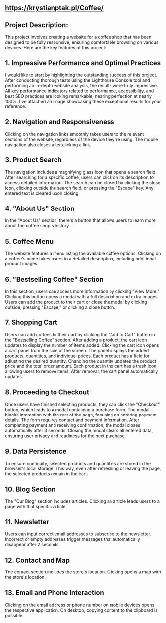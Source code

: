 ## https://krystianptak.pl/Coffee/


## **Project Description:** 
This project involves creating a website for a coffee shop that has been designed to be fully responsive, ensuring comfortable browsing on various devices. Here are the key features of this project:

## 1. Impressive Performance and Optimal Practices
I would like to start by highlighting the outstanding success of this project. After conducting thorough tests using the Lighthouse Console tool and performing an in-depth website analysis, the results were truly impressive. All key performance indicators related to performance, accessibility, and best SEO practices are looking remarkable, nearing perfection at nearly 100%. I've attached an image showcasing these exceptional results for your reference.

## 2. Navigation and Responsiveness
Clicking on the navigation links smoothly takes users to the relevant sections of the website, regardless of the device they're using. The mobile navigation also closes after clicking a link.

## 3. Product Search
The navigation includes a magnifying glass icon that opens a search field. After searching for a specific coffee, users can click on its description to access detailed information. The search can be closed by clicking the close icon, clicking outside the search field, or pressing the "Escape" key. Any entered text is cleared upon closing.

## 4. "About Us" Section
In the "About Us" section, there's a button that allows users to learn more about the coffee shop's history.

## 5. Coffee Menu
The website features a menu listing the available coffee options. Clicking on a coffee's name takes users to a detailed description, including additional product images.

## 6. "Bestselling Coffee" Section
In this section, users can access more information by clicking "View More." Clicking this button opens a modal with a full description and extra images. Users can add the product to their cart or close the modal by clicking outside, pressing "Escape," or clicking a close button.

## 7. Shopping Cart
Users can add coffees to their cart by clicking the "Add to Cart" button in the "Bestselling Coffee" section. After adding a product, the cart icon updates to display the number of items added. Clicking the cart icon opens a cart panel from the side of the screen. The panel displays the added products, quantities, and individual prices. Each product has a field for adjusting the desired quantity. Changing the quantity updates the product price and the total order amount. Each product in the cart has a trash icon, allowing users to remove items. After removal, the cart panel automatically updates.

## 8. Proceeding to Checkout
Once users have finished selecting products, they can click the "Checkout" button, which leads to a modal containing a purchase form. The modal blocks interaction with the rest of the page, focusing on entering payment details. The form requires contact and payment information. After completing payment and receiving confirmation, the modal closes automatically after 3 seconds. Closing the modal clears all entered data, ensuring user privacy and readiness for the next purchase.

## 9. Data Persistence
To ensure continuity, selected products and quantities are stored in the browser's local storage. This way, even after refreshing or leaving the page, the selected products remain in the cart.

## 10. Blog Section
The "Our Blog" section includes articles. Clicking an article leads users to a page with that specific article.

## 11. Newsletter
Users can input correct email addresses to subscribe to the newsletter. Incorrect or empty addresses trigger messages that automatically disappear after 2 seconds.

## 12. Contact and Map
The contact section includes the store's location. Clicking opens a map with the store's location.

## 13. Email and Phone Interaction
Clicking on the email address or phone number on mobile devices opens the respective application. On desktop, copying content to the clipboard is possible.
